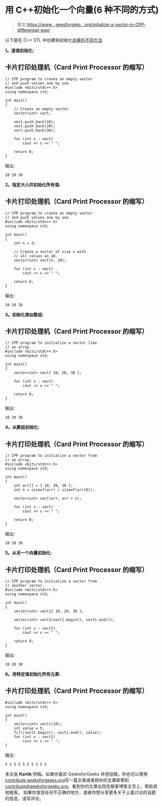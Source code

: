 # 用 C++初始化一个向量(6 种不同的方式)

> 原文:[https://www . geesforgeks . org/initialize-a-vector-in-CPP-differential-way/](https://www.geeksforgeeks.org/initialize-a-vector-in-cpp-different-ways/)

以下是在 C++ STL
中创建和初始化[向量的不同方法](https://www.geeksforgeeks.org/vector-in-cpp-stl/)

**1。逐值初始化:**

## 卡片打印处理机（Card Print Processor 的缩写）

```
// CPP program to create an empty vector
// and push values one by one.
#include <bits/stdc++.h>
using namespace std;

int main()
{
    // Create an empty vector
    vector<int> vect;

    vect.push_back(10);
    vect.push_back(20);
    vect.push_back(30);

    for (int x : vect)
        cout << x << " ";

    return 0;
}
```

输出:

```
10 20 30
```

**2。指定大小并初始化所有值:**

## 卡片打印处理机（Card Print Processor 的缩写）

```
// CPP program to create an empty vector
// and push values one by one.
#include <bits/stdc++.h>
using namespace std;

int main()
{
    int n = 3;

    // Create a vector of size n with
    // all values as 10.
    vector<int> vect(n, 10);

    for (int x : vect)
        cout << x << " ";

    return 0;
}
```

输出:

```
10 10 10
```

**3。初始化类似数组:**

## 卡片打印处理机（Card Print Processor 的缩写）

```
// CPP program to initialize a vector like
// an array.
#include <bits/stdc++.h>
using namespace std;

int main()
{
    vector<int> vect{ 10, 20, 30 };

    for (int x : vect)
        cout << x << " ";

    return 0;
}
```

输出:

```
10 20 30
```

**4。从数组初始化:**

## 卡片打印处理机（Card Print Processor 的缩写）

```
// CPP program to initialize a vector from
// an array.
#include <bits/stdc++.h>
using namespace std;

int main()
{
    int arr[] = { 10, 20, 30 };
    int n = sizeof(arr) / sizeof(arr[0]);

    vector<int> vect(arr, arr + n);

    for (int x : vect)
        cout << x << " ";

    return 0;
}
```

输出:

```
10 20 30
```

**5。从另一个向量初始化:**

## 卡片打印处理机（Card Print Processor 的缩写）

```
// CPP program to initialize a vector from
// another vector.
#include <bits/stdc++.h>
using namespace std;

int main()
{
    vector<int> vect1{ 10, 20, 30 };

    vector<int> vect2(vect1.begin(), vect1.end());

    for (int x : vect2)
        cout << x << " ";

    return 0;
}
```

输出:

```
10 20 30
```

**6。用特定值初始化所有元素:**

## 卡片打印处理机（Card Print Processor 的缩写）

```
#include <bits/stdc++.h>
using namespace std;

int main()
{
    vector<int> vect1(10);
    int value = 5;
    fill(vect1.begin(), vect1.end(), value);
    for (int x : vect1)
        cout << x << " ";
}
```

输出:

```
5 5 5 5 5 5 5 5 5 5
```

本文由 **Kartik** 供稿。如果你喜欢 GeeksforGeeks 并想投稿，你也可以使用[contribute.geeksforgeeks.org](http://www.contribute.geeksforgeeks.org)写一篇文章或者把你的文章邮寄到 contribute@geeksforgeeks.org。看到你的文章出现在极客博客主页上，帮助其他极客。
如果你发现任何不正确的地方，或者你想分享更多关于上面讨论的话题的信息，请写评论。